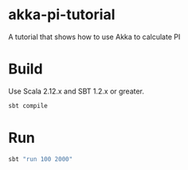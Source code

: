 # akka-pi-tutorial
A tutorial that shows how to use Akka to calculate PI

# Build
Use Scala 2.12.x and SBT 1.2.x or greater.

```bash
sbt compile
```

# Run

```bash
sbt "run 100 2000"
```
